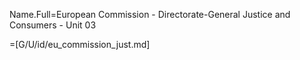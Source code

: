 Name.Full=European Commission - Directorate-General Justice and Consumers - Unit 03

=[G/U/id/eu_commission_just.md]
